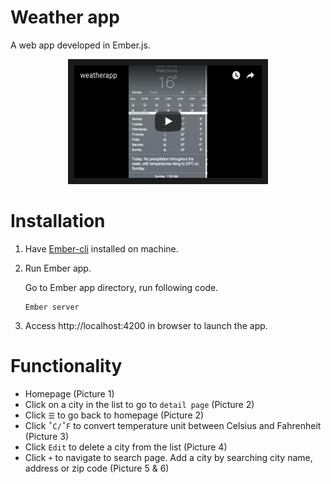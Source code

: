 # Weather app
A web app developed in Ember.js.

<p align="center">
<a href="https://youtu.be/y4JjcWehR-A" target="_blank"><img src="demo-imgs/Screen Shot 2016-03-27 at 11.56.08 AM.png" 
alt="Demo video" width="300" height="180" border="10"/></a>
</p>

# Installation
1. Have [Ember-cli](http://ember-cli.com/user-guide/) installed on machine.
2. Run Ember app.

    Go to Ember app directory, run following code.
    ```
    Ember server
    ```
3. Access http://localhost:4200 in browser to launch the app.

# Functionality
- Homepage (Picture 1)
- Click on a city in the list to go to `detail page`  (Picture 2)
- Click `☰` to go back to homepage  (Picture 2)
- Click `˚C/˚F` to convert temperature unit between Celsius and Fahrenheit (Picture 3)
- Click `Edit` to delete a city from the list   (Picture 4)
- Click `+` to navigate to search page. Add a city by searching city name, address or zip code  (Picture 5 & 6)

